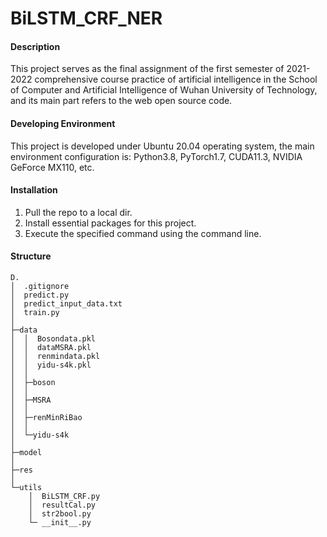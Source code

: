 # BiLSTM_CRF_NER

#### Description
This project serves as the final assignment of the first semester of 2021-2022 comprehensive course practice of artificial intelligence in the School of Computer and Artificial Intelligence of Wuhan University of Technology, and its main part refers to the web open source code.

#### Developing Environment
This project is developed under Ubuntu 20.04 operating system, the main environment configuration is: Python3.8, PyTorch1.7, CUDA11.3, NVIDIA GeForce MX110, etc.

#### Installation

1.  Pull the repo to a local dir.
2.  Install essential packages for this project.
3.  Execute the specified command using the command line.

#### Structure
```
D.
│  .gitignore
│  predict.py
│  predict_input_data.txt
│  train.py
│          
├─data
│  │  Bosondata.pkl
│  │  dataMSRA.pkl
│  │  renmindata.pkl
│  │  yidu-s4k.pkl
│  │  
│  ├─boson
│  │      
│  ├─MSRA
│  │      
│  ├─renMinRiBao
│  │      
│  └─yidu-s4k
│          
├─model
│      
├─res
│      
└─utils
    │  BiLSTM_CRF.py
    │  resultCal.py
    │  str2bool.py
    └─ __init__.py
```
